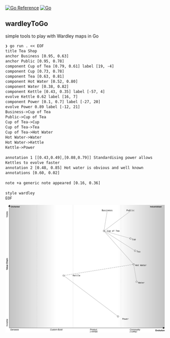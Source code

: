 [![Go Reference](https://pkg.go.dev/badge/github.com/owulveryck/wardleyToGo.svg)](https://pkg.go.dev/github.com/owulveryck/wardleyToGo)
[![Go](https://github.com/owulveryck/wardleyToGo/actions/workflows/go.yml/badge.svg)](https://github.com/owulveryck/wardleyToGo/actions/workflows/go.yml)

## wardleyToGo


simple tools to play with Wardley maps in Go

```
❯ go run . << EOF
title Tea Shop
anchor Business [0.95, 0.63]
anchor Public [0.95, 0.78]
component Cup of Tea [0.79, 0.61] label [19, -4]
component Cup [0.73, 0.78]
component Tea [0.63, 0.81]
component Hot Water [0.52, 0.80]
component Water [0.38, 0.82]
component Kettle [0.43, 0.35] label [-57, 4]
evolve Kettle 0.62 label [16, 7]
component Power [0.1, 0.7] label [-27, 20]
evolve Power 0.89 label [-12, 21]
Business->Cup of Tea
Public->Cup of Tea
Cup of Tea->Cup
Cup of Tea->Tea
Cup of Tea->Hot Water
Hot Water->Water
Hot Water->Kettle 
Kettle->Power

annotation 1 [[0.43,0.49],[0.08,0.79]] Standardising power allows Kettles to evolve faster
annotation 2 [0.48, 0.85] Hot water is obvious and well known
annotations [0.60, 0.02]

note +a generic note appeared [0.16, 0.36]

style wardley
EOF
```


![](sample.svg)